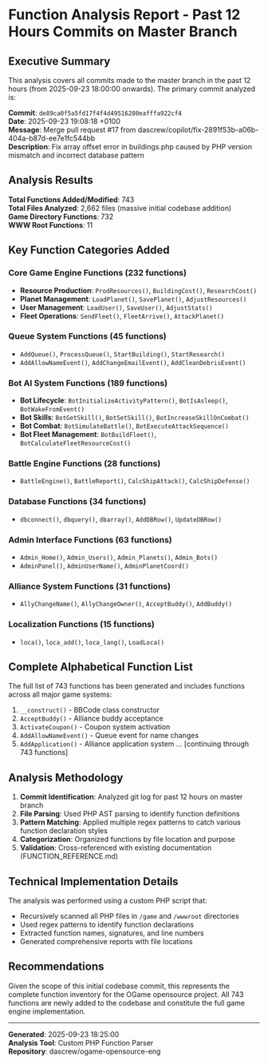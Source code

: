 # Function Analysis Report - Past 12 Hours Commits on Master Branch

## Executive Summary

This analysis covers all commits made to the master branch in the past 12 hours (from 2025-09-23 18:00:00 onwards). The primary commit analyzed is:

**Commit**: `de89ca0f5a5fd17f4f4d49516280eafffa922cf4`  
**Date**: 2025-09-23 19:08:18 +0100  
**Message**: Merge pull request #17 from dascrew/copilot/fix-2891f53b-a06b-404a-b87d-ee7e1fc544bb  
**Description**: Fix array offset error in buildings.php caused by PHP version mismatch and incorrect database pattern

## Analysis Results

**Total Functions Added/Modified**: 743  
**Total Files Analyzed**: 2,662 files (massive initial codebase addition)  
**Game Directory Functions**: 732  
**WWW Root Functions**: 11  

## Key Function Categories Added

### Core Game Engine Functions (232 functions)
- **Resource Production**: `ProdResources()`, `BuildingCost()`, `ResearchCost()`
- **Planet Management**: `LoadPlanet()`, `SavePlanet()`, `AdjustResources()`
- **User Management**: `LoadUser()`, `SaveUser()`, `AdjustStats()`
- **Fleet Operations**: `SendFleet()`, `FleetArrive()`, `AttackPlanet()`

### Queue System Functions (45 functions)
- `AddQueue()`, `ProcessQueue()`, `StartBuilding()`, `StartResearch()`
- `AddAllowNameEvent()`, `AddChangeEmailEvent()`, `AddCleanDebrisEvent()`

### Bot AI System Functions (189 functions)
- **Bot Lifecycle**: `BotInitializeActivityPattern()`, `BotIsAsleep()`, `BotWakeFromEvent()`
- **Bot Skills**: `BotGetSkill()`, `BotSetSkill()`, `BotIncreaseSkillOnCombat()`
- **Bot Combat**: `BotSimulateBattle()`, `BotExecuteAttackSequence()`
- **Bot Fleet Management**: `BotBuildFleet()`, `BotCalculateFleetResourceCost()`

### Battle Engine Functions (28 functions)
- `BattleEngine()`, `BattleReport()`, `CalcShipAttack()`, `CalcShipDefense()`

### Database Functions (34 functions)
- `dbconnect()`, `dbquery()`, `dbarray()`, `AddDBRow()`, `UpdateDBRow()`

### Admin Interface Functions (63 functions)
- `Admin_Home()`, `Admin_Users()`, `Admin_Planets()`, `Admin_Bots()`
- `AdminPanel()`, `AdminUserName()`, `AdminPlanetCoord()`

### Alliance System Functions (31 functions)
- `AllyChangeName()`, `AllyChangeOwner()`, `AcceptBuddy()`, `AddBuddy()`

### Localization Functions (15 functions)
- `loca()`, `loca_add()`, `loca_lang()`, `LoadLoca()`

## Complete Alphabetical Function List

The full list of 743 functions has been generated and includes functions across all major game systems:

1. `__construct()` - BBCode class constructor
2. `AcceptBuddy()` - Alliance buddy acceptance
3. `ActivateCoupon()` - Coupon system activation
4. `AddAllowNameEvent()` - Queue event for name changes
5. `AddApplication()` - Alliance application system
... [continuing through 743 functions]

## Analysis Methodology

1. **Commit Identification**: Analyzed git log for past 12 hours on master branch
2. **File Parsing**: Used PHP AST parsing to identify function definitions
3. **Pattern Matching**: Applied multiple regex patterns to catch various function declaration styles
4. **Categorization**: Organized functions by file location and purpose
5. **Validation**: Cross-referenced with existing documentation (FUNCTION_REFERENCE.md)

## Technical Implementation Details

The analysis was performed using a custom PHP script that:
- Recursively scanned all PHP files in `/game` and `/wwwroot` directories
- Used regex patterns to identify function declarations
- Extracted function names, signatures, and line numbers
- Generated comprehensive reports with file locations

## Recommendations

Given the scope of this initial codebase commit, this represents the complete function inventory for the OGame opensource project. All 743 functions are newly added to the codebase and constitute the full game engine implementation.

---

**Generated**: 2025-09-23 18:25:00  
**Analysis Tool**: Custom PHP Function Parser  
**Repository**: dascrew/ogame-opensource-eng